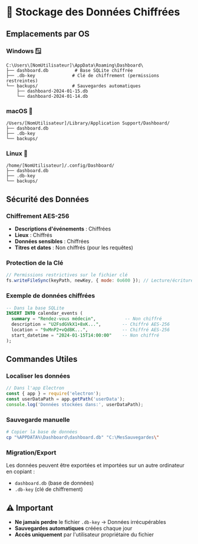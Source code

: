 # 📁 Stockage des Données Chiffrées

## Emplacements par OS

### **Windows** 🪟
```
C:\Users\[NomUtilisateur]\AppData\Roaming\Dashboard\
├── dashboard.db          # Base SQLite chiffrée
├── .db-key              # Clé de chiffrement (permissions restreintes)
└── backups/             # Sauvegardes automatiques
    ├── dashboard-2024-01-15.db
    └── dashboard-2024-01-14.db
```

### **macOS** 🍎
```
/Users/[NomUtilisateur]/Library/Application Support/Dashboard/
├── dashboard.db
├── .db-key
└── backups/
```

### **Linux** 🐧
```
/home/[NomUtilisateur]/.config/Dashboard/
├── dashboard.db
├── .db-key
└── backups/
```

## Sécurité des Données

### **Chiffrement AES-256**
- **Descriptions d'événements** : Chiffrées
- **Lieux** : Chiffrés  
- **Données sensibles** : Chiffrées
- **Titres et dates** : Non chiffrés (pour les requêtes)

### **Protection de la Clé**
```javascript
// Permissions restrictives sur le fichier clé
fs.writeFileSync(keyPath, newKey, { mode: 0o600 }); // Lecture/écriture owner seulement
```

### **Exemple de données chiffrées**
```sql
-- Dans la base SQLite
INSERT INTO calendar_events (
  summary = "Rendez-vous médecin",           -- Non chiffré
  description = "U2FsdGVkX1+8xK...",        -- Chiffré AES-256
  location = "9xMnP2+vQd8K...",             -- Chiffré AES-256
  start_datetime = "2024-01-15T14:00:00"    -- Non chiffré
);
```

## Commandes Utiles

### **Localiser les données**
```javascript
// Dans l'app Electron
const { app } = require('electron');
const userDataPath = app.getPath('userData');
console.log('Données stockées dans:', userDataPath);
```

### **Sauvegarde manuelle**
```bash
# Copier la base de données
cp "%APPDATA%\Dashboard\dashboard.db" "C:\MesSauvegardes\"
```

### **Migration/Export**
Les données peuvent être exportées et importées sur un autre ordinateur en copiant :
- `dashboard.db` (base de données)
- `.db-key` (clé de chiffrement)

## ⚠️ Important

- **Ne jamais perdre** le fichier `.db-key` → Données irrécupérables
- **Sauvegardes automatiques** créées chaque jour
- **Accès uniquement** par l'utilisateur propriétaire du fichier